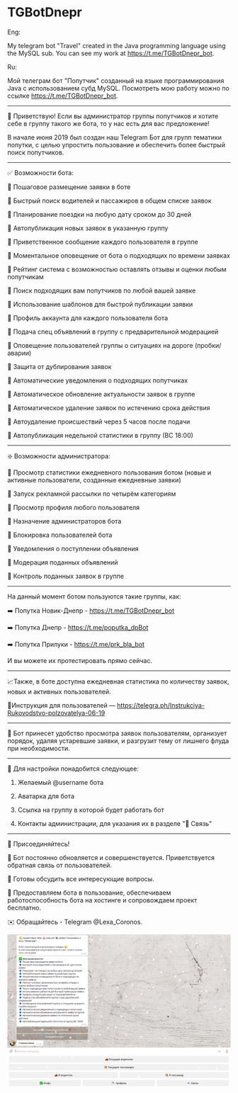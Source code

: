 # TGBotDnepr

Eng:

My telegram bot "Travel" created in the Java programming language using the MySQL sub. You can see my work at https://t.me/TGBotDnepr_bot.

Ru:

Мой телеграм бот "Попутчик" созданный на языке программирования Java с использованием субд MySQL. Посмотреть мою работу можно по ссылке https://t.me/TGBotDnepr_bot.

-----------------------------------

👋 Приветствую!
Если вы администратор группы попутчиков и хотите себе в группу такого же бота, то у нас есть для вас предложение!

В начале июня 2019 был создан наш Telegram Бот для групп тематики попутки, с целью упростить пользование и обеспечить более быстрый поиск попутчиков.

-----------------------------------

✅ Возможности бота: 

🔹 Пошаговое размещение заявки в боте

🔹 Быстрый поиск водителей и пассажиров в общем списке заявок

🔹 Планирование поездки на любую дату сроком до 30 дней

🔹 Автопубликация новых заявок в указанную группу

🔹 Приветственное сообщение каждого пользователя в группе

🔹 Моментальное оповещение от бота о подходящих по времени заявках

🔹 Рейтинг система с возможностью оставлять отзывы и оценки любым попутчикам

🔹 Поиск подходящих вам попутчиков по любой вашей заявке

🔹 Использование шаблонов для быстрой публикации заявки 

🔹 Профиль аккаунта для каждого пользователя бота

🔹 Подача спец объявлений в группу с предварительной модерацией

🔹 Оповещение пользователей группы о ситуациях на дороге (пробки/аварии)

🔹 Защита от дублирования заявок

🔹 Автоматические уведомления о подходящих попутчиках

🔹 Автоматическое обновление актуальности заявок в группе

🔹 Автоматическое удаление заявок по истечению срока действия

🔹 Автоудаление происшествий через 5 часов после подачи

🔹 Автопубликация недельной статистики в группу (ВС 18:00)

-----------------------------------

❇️ Возможности администратора:

🔸 Просмотр статистики ежедневного пользования ботом
(новые и активные пользователи, созданные ежедневные заявки)

🔸 Запуск рекламной рассылки по четырём категориям

🔸 Просмотр профиля любого пользователя

🔸 Назначение администраторов бота

🔸 Блокировка пользователей бота

🔸 Уведомления о поступлении объявления

🔸 Модерация поданных объявлений

🔸 Контроль поданных заявок в группе

-----------------------------------

На данный момент ботом пользуются такие группы, как:

➡️ Попутка Новик-Днепр - https://t.me/TGBotDnepr_bot

➡️ Попутка Днепр - https://t.me/poputka_dpBot

➡️ Попутка Прилуки - https://t.me/prk_bla_bot

И вы можете их протестировать прямо сейчас.

-----------------------------------

📈Также, в боте доступна ежедневная статистика по количеству заявок, новых и активных пользователей.

📝Инструкция для пользователей — https://telegra.ph/Instrukciya-Rukovodstvo-polzovatelya-06-19

-----------------------------------

🔻 Бот принесет удобство просмотра заявок пользователям, организует порядок, удаляя устаревшие заявки, и разгрузит тему от лишнего флуда при необходимости.

-----------------------------------

📝 Для настройки понадобится следующее:

1. Желаемый @username бота

2. Аватарка для бота

3. Ссылка на группу в которой будет работать бот

4. Контакты администрации, для указания их в разделе "📧 Связь"

-----------------------------------

🔺 Присоединяйтесь!

💎 Бот постоянно обновляется и совершенствуется. Приветствуется обратная связь от пользователей.

💎 Готовы обсудить все интересующие вопросы.

💎 Предоставляем бота в пользование, обеспечиваем работоспособность бота на хостинге и сопровождаем проект бесплатно.

✉️ Обращайтесь - Telegram @Lexa_Coronos.

![screen](https://github.com/LexaCoronos/TGBotDnepr/blob/master/img/screenshot.PNG)
